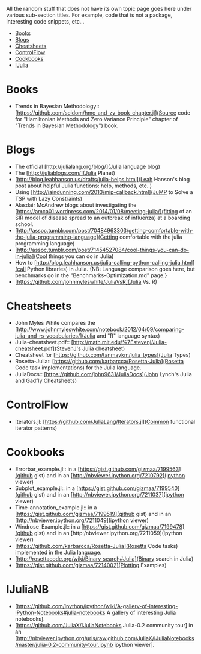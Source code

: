 All the random stuff that does not have its own topic page goes here under various sub-section titles. For example, code that is not a package, interesting code snippets, etc...

* [Books](#books)
* [Blogs](#blogs)
* [Cheatsheets](#cheatsheets)
* [ControlFlow](#controlflow)
* [Cookbooks](#cookbooks)
* [IJulia](#ijulia)


# Books
* Trends in Bayesian Methodology:: [https://github.com/scidom/hmc_and_zv_book_chapter.jl](Source code for "Hamiltonian Methods and Zero Variance Principle" chapter of "Trends in Bayesian Methodology") book.


# Blogs 
* The official [http://julialang.org/blog/](Julia language blog)
* The [http://juliablogs.com/](Julia Planet)
* [http://blog.leahhanson.us/drafts/julia-helps.html](Leah Hanson's blog post about helpful Julia functions: help, methods, etc..)
* Using [http://iaindunning.com/2013/mip-callback.html](JuMP to Solve a TSP with Lazy Constraints)	
* Alasdair McAndrew blogs about investigating the [https://amca01.wordpress.com/2014/01/08/meeting-julia/](fitting of an SIR model of disease spread to an outbreak of influenza) at a boarding school.
* [http://assoc.tumblr.com/post/70484963303/getting-comfortable-with-the-julia-programming-language](Getting comfortable with the julia programming language)
* [http://assoc.tumblr.com/post/71454527084/cool-things-you-can-do-in-julia](Cool things you can do in Julia)
* How to [http://blog.leahhanson.us/julia-calling-python-calling-julia.html](call Python libraries) in Julia.
{NB: Language comparison goes here, but benchmarks go in the "Benchmarks-Optimization.md" page.}
* [https://github.com/johnmyleswhite/JuliaVsR](Julia Vs. R)



# Cheatsheets 
* John Myles White compares the [http://www.johnmyleswhite.com/notebook/2012/04/09/comparing-julia-and-rs-vocabularies/](Julia and "R" language syntax)
* Julia-cheatsheet.pdf:: [http://math.mit.edu/%7Estevenj/Julia-cheatsheet.pdf](StevenJ's Julia cheatsheet)
* Cheatsheet for [https://github.com/tanmaykm/julia_types](Julia Types)
* Rosetta-Julia:: [https://github.com/karbarcca/Rosetta-Julia](Rosetta Code task implementations) for the Julia language.
* JuliaDocs:: [https://github.com/john9631/JuliaDocs](John Lynch's Julia and Gadfly Cheatsheets)


# ControlFlow
* Iterators.jl: [https://github.com/JuliaLang/Iterators.jl](Common functional iterator patterns)


# Cookbooks 
* Errorbar_example.jl:: in a [https://gist.github.com/gizmaa/7199563](github gist) and in an [http://nbviewer.ipython.org/7210792](ipython viewer)
* Subplot_example.jl:: in a [https://gist.github.com/gizmaa/7199540](github gist) and in an [http://nbviewer.ipython.org/7211037](ipython viewer)
* Time-annotation_example.jl:: in a [https://gist.github.com/gizmaa/7199519](github gist) and in an [http://nbviewer.ipython.org/7211049](ipython viewer)
* Windrose_Example.jl:: in a [https://gist.github.com/gizmaa/7199478](github gist) and in an [http:/nbviewer.ipython.org/7211059](ipython viewer)
* [https://github.com/karbarcca/Rosetta-Julia](Rosetta Code tasks) implemented in the Julia language.
* [http://rosettacode.org/wiki/Binary_search#Julia](Binary search in Julia)
* [https://gist.github.com/gizmaa/7214002](Plotting Examples)


# IJuliaNB
* [https://github.com/ipython/ipython/wiki/A-gallery-of-interesting-IPython-Notebooks#julia-notebooks A gallery of interesting Julia notebooks].
* [https://github.com/JuliaX/IJuliaNotebooks Julia-0.2 community tour] in an [http://nbviewer.ipython.org/urls/raw.github.com/JuliaX/IJuliaNotebooks/master/julia-0.2-community-tour.ipynb ipython viewer].

